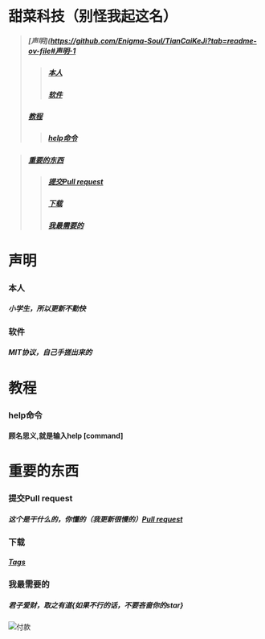 # 甜菜科技（别怪我起这名）
>##### [声明](https://github.com/Enigma-Soul/TianCaiKeJi?tab=readme-ov-file#声明-1
>>##### [本人](https://github.com/Enigma-Soul/TianCaiKeJi/edit/main/README.md#%E6%9C%AC%E4%BA%BA-1)
>>##### [软件](https://github.com/Enigma-Soul/TianCaiKeJi/edit/main/README.md#%E8%BD%AF%E4%BB%B6-1)
>##### [教程](https://github.com/Enigma-Soul/TianCaiKeJi/edit/main/README.md#%E6%95%99%E7%A8%8B-1)
>>##### [help命令](https://github.com/Enigma-Soul/TianCaiKeJi/edit/main/README.md#help%E5%91%BD%E4%BB%A4-1)

>##### [重要的东西](https://github.com/Enigma-Soul/TianCaiKeJi/edit/main/README.md#%E9%87%8D%E8%A6%81%E7%9A%84%E4%B8%9C%E8%A5%BF-1)
>>##### [提交Pull request](https://github.com/Enigma-Soul/TianCaiKeJi/edit/main/README.md#%E6%8F%90%E4%BA%A4pull-request-1)
>>##### [下载](https://github.com/Enigma-Soul/TianCaiKeJi/edit/main/README.md#%E4%B8%8B%E8%BD%BD-1)
>>##### [我最需要的](https://github.com/Enigma-Soul/TianCaiKeJi/edit/main/README.md#%E6%88%91%E6%9C%80%E9%9C%80%E8%A6%81%E7%9A%84-1)
# 声明
### 本人 
##### 小学生，所以更新不勤快
### 软件
##### MIT协议，自己手搓出来的


# 教程
### help命令
#### 顾名思义,就是输入help [command]

# 重要的东西
### 提交Pull request
##### 这个是干什么的，你懂的（我更新很慢的）[Pull request](https://github.com/Enigma-Soul/TianCaiKeJi/pulls)
### 下载
##### [Tags](https://github.com/Enigma-Soul/TianCaiKeJi/releases/latest)
### 我最需要的
##### 君子爱财，取之有道{如果不行的话，不要吝啬你的star}
![付款](https://github.com/Enigma-Soul/TianCaiKeJi/assets/119654171/cf5a4057-bdf9-4e39-932c-6f678d09bade)
